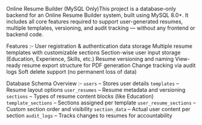 Online Resume Builder (MySQL Only)This project is a database-only backend for an Online Resume Builder system, built using MySQL 8.0+. It includes all core features required to support user-generated resumes, multiple templates, versioning, and audit tracking — without any frontend or backend code.

Features :-
User registration & authentication data storage
Multiple resume templates with customizable sections
Section-wise user input storage (Education, Experience, Skills, etc.)
Resume versioning and naming
View-ready resume export structure for PDF generation
Change tracking via audit logs
Soft delete support (no permanent loss of data)

Database Schema Overview :-
`users` – Stores user details
`templates` – Resume layout options
`user_resumes` – Resume metadata and versioning
`sections` – Types of resume content blocks (like Education)
`template_sections` – Sections assigned per template
`user_resume_sections` – Custom section order and visibility
`section_data` – Actual user content per section
`audit_logs` – Tracks changes to resumes for accountability

